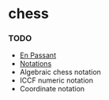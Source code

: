 # chess

### TODO
* [En Passant](https://en.wikipedia.org/wiki/En_passant)
* [Notations](https://en.wikipedia.org/wiki/Chess_notation)
 * Algebraic chess notation
 * ICCF numeric notation
 * Coordinate notation
